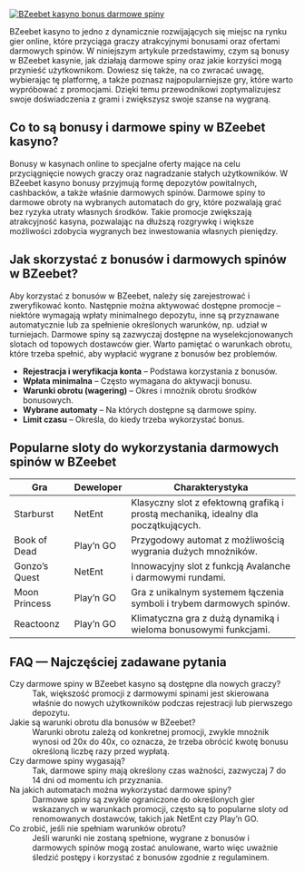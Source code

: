 [![BZeebet kasyno bonus darmowe spiny](https://123-caf.pages.dev/gitsignup.png)](https://vrmoo.ru/Bt82HjjY)

<p>BZeebet kasyno to jedno z dynamicznie rozwijających się miejsc na rynku gier online, które przyciąga graczy atrakcyjnymi bonusami oraz ofertami darmowych spinów. W niniejszym artykule przedstawimy, czym są bonusy w BZeebet kasynie, jak działają darmowe spiny oraz jakie korzyści mogą przynieść użytkownikom. Dowiesz się także, na co zwracać uwagę, wybierając tę platformę, a także poznasz najpopularniejsze gry, które warto wypróbować z promocjami. Dzięki temu przewodnikowi zoptymalizujesz swoje doświadczenia z grami i zwiększysz swoje szanse na wygraną.</p>  <h2>Co to są bonusy i darmowe spiny w BZeebet kasyno?</h2> <p>Bonusy w kasynach online to specjalne oferty mające na celu przyciągnięcie nowych graczy oraz nagradzanie stałych użytkowników. W BZeebet kasyno bonusy przyjmują formę depozytów powitalnych, cashbacków, a także właśnie darmowych spinów. Darmowe spiny to darmowe obroty na wybranych automatach do gry, które pozwalają grać bez ryzyka utraty własnych środków. Takie promocje zwiększają atrakcyjność kasyna, pozwalając na dłuższą rozgrywkę i większe możliwości zdobycia wygranych bez inwestowania własnych pieniędzy.</p>  <h2>Jak skorzystać z bonusów i darmowych spinów w BZeebet?</h2> <p>Aby korzystać z bonusów w BZeebet, należy się zarejestrować i zweryfikować konto. Następnie można aktywować dostępne promocje – niektóre wymagają wpłaty minimalnego depozytu, inne są przyznawane automatycznie lub za spełnienie określonych warunków, np. udział w turniejach. Darmowe spiny są zazwyczaj dostępne na wyselekcjonowanych slotach od topowych dostawców gier. Warto pamiętać o warunkach obrotu, które trzeba spełnić, aby wypłacić wygrane z bonusów bez problemów.</p>  <ul> <li><strong>Rejestracja i weryfikacja konta</strong> – Podstawa korzystania z bonusów.</li> <li><strong>Wpłata minimalna</strong> – Często wymagana do aktywacji bonusu.</li> <li><strong>Warunki obrotu (wagering)</strong> – Okres i mnożnik obrotu środków bonusowych.</li> <li><strong>Wybrane automaty</strong> – Na których dostępne są darmowe spiny.</li> <li><strong>Limit czasu</strong> – Określa, do kiedy trzeba wykorzystać bonus.</li> </ul>  <h2>Popularne sloty do wykorzystania darmowych spinów w BZeebet</h2> <table> <thead> <tr> <th>Gra</th> <th>Deweloper</th> <th>Charakterystyka</th> </tr> </thead> <tbody> <tr> <td>Starburst</td> <td>NetEnt</td> <td>Klasyczny slot z efektowną grafiką i prostą mechaniką, idealny dla początkujących.</td> </tr> <tr> <td>Book of Dead</td> <td>Play’n GO</td> <td>Przygodowy automat z możliwością wygrania dużych mnożników.</td> </tr> <tr> <td>Gonzo’s Quest</td> <td>NetEnt</td> <td>Innowacyjny slot z funkcją Avalanche i darmowymi rundami.</td> </tr> <tr> <td>Moon Princess</td> <td>Play’n GO</td> <td>Gra z unikalnym systemem łączenia symboli i trybem darmowych spinów.</td> </tr> <tr> <td>Reactoonz</td> <td>Play’n GO</td> <td>Klimatyczna gra z dużą dynamiką i wieloma bonusowymi funkcjami.</td> </tr> </tbody> </table>  <h2>FAQ — Najczęściej zadawane pytania</h2> <dl> <dt>Czy darmowe spiny w BZeebet kasyno są dostępne dla nowych graczy?</dt> <dd>Tak, większość promocji z darmowymi spinami jest skierowana właśnie do nowych użytkowników podczas rejestracji lub pierwszego depozytu.</dd>  <dt>Jakie są warunki obrotu dla bonusów w BZeebet?</dt> <dd>Warunki obrotu zależą od konkretnej promocji, zwykle mnożnik wynosi od 20x do 40x, co oznacza, że trzeba obrócić kwotę bonusu określoną liczbę razy przed wypłatą.</dd>  <dt>Czy darmowe spiny wygasają?</dt> <dd>Tak, darmowe spiny mają określony czas ważności, zazwyczaj 7 do 14 dni od momentu ich przyznania.</dd>  <dt>Na jakich automatach można wykorzystać darmowe spiny?</dt> <dd>Darmowe spiny są zwykle ograniczone do określonych gier wskazanych w warunkach promocji, często są to popularne sloty od renomowanych dostawców, takich jak NetEnt czy Play’n GO.</dd>  <dt>Co zrobić, jeśli nie spełniam warunków obrotu?</dt> <dd>Jeśli warunki nie zostaną spełnione, wygrane z bonusów i darmowych spinów mogą zostać anulowane, warto więc uważnie śledzić postępy i korzystać z bonusów zgodnie z regulaminem.</dd> </dl>